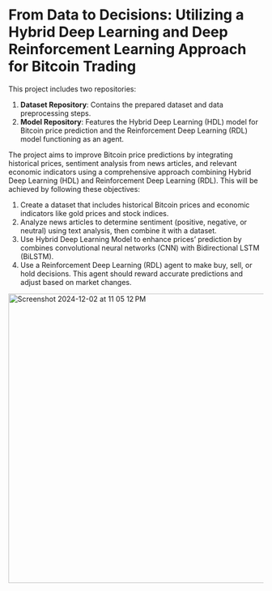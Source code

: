 # **From Data to Decisions: Utilizing a Hybrid Deep Learning and Deep Reinforcement Learning Approach for Bitcoin Trading**

This project includes two repositories:  

1. **Dataset Repository**: Contains the prepared dataset and data preprocessing steps.  
2. **Model Repository**: Features the Hybrid Deep Learning (HDL) model for Bitcoin price prediction and the Reinforcement Deep Learning (RDL) model functioning as an agent.  

The project aims to improve Bitcoin price predictions by integrating historical prices, sentiment analysis from news articles, and relevant economic indicators using a comprehensive approach combining Hybrid Deep Learning (HDL) and Reinforcement Deep Learning (RDL). This will be achieved by following these objectives:
1.	Create a dataset that includes historical Bitcoin prices and economic indicators like gold prices and stock indices.
2.	Analyze news articles to determine sentiment (positive, negative, or neutral) using text analysis, then combine it with a dataset.
3.	Use Hybrid Deep Learning Model to enhance prices’ prediction by combines convolutional neural networks (CNN) with Bidirectional LSTM (BiLSTM). 
4.	Use a Reinforcement Deep Learning (RDL) agent to make buy, sell, or hold decisions. This agent should reward accurate predictions and adjust based on market changes.


<img width="572" alt="Screenshot 2024-12-02 at 11 05 12 PM" src="https://github.com/user-attachments/assets/47c30cea-b2dd-40de-827b-b0b6755027d0">

